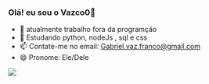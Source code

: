 ### Olá! eu sou o Vazco0👋

- 🔭 atualmente trabalho fora da programção 
- 🌱 Estudando python, nodeJs , sql e css
- 📫 Contate-me no email: Gabriel.vaz.franco@gmail.com
- 😄 Pronome: Ele/Dele

<picture>
<source 
  srcset="https://github-readme-stats.vercel.app/api?username=anuraghazra&show_icons=true&theme=dark"
  media="(prefers-color-scheme: blue)"
/>
<source
  srcset="https://github-readme-stats.vercel.app/api?username=anuraghazra&show_icons=true"
  media="(prefers-color-scheme: ligth), (prefers-color-scheme: blue)"
/>
<img src="https://github-readme-stats.vercel.app/api?username=anuraghazra&show_icons=true" />
</picture>
